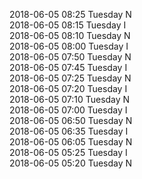 2018-06-05 08:25 Tuesday  N  
2018-06-05 08:15 Tuesday  I  
2018-06-05 08:10 Tuesday  N  
2018-06-05 08:00 Tuesday  I  
2018-06-05 07:50 Tuesday  N  
2018-06-05 07:45 Tuesday  I  
2018-06-05 07:25 Tuesday  N  
2018-06-05 07:20 Tuesday  I  
2018-06-05 07:10 Tuesday  N  
2018-06-05 07:00 Tuesday  I  
2018-06-05 06:50 Tuesday  N  
2018-06-05 06:35 Tuesday  I  
2018-06-05 06:05 Tuesday  N  
2018-06-05 05:25 Tuesday  I  
2018-06-05 05:20 Tuesday  N  
